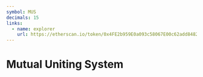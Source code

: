 ```yaml
---
symbol: MUS
decimals: 15
links:
  - name: explorer
    url: https://etherscan.io/token/0x4FE2b959E0a093c58067E00c62add84820f7dc43
---
```


# Mutual Uniting System
